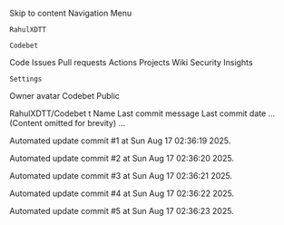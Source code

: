 Skip to content
Navigation Menu

    RahulXDTT

    Codebet

Code
Issues
Pull requests
Actions
Projects
Wiki
Security
Insights

    Settings

Owner avatar
Codebet
Public

RahulXDTT/Codebet
t
Name	Last commit message
	Last commit date
... (Content omitted for brevity) ...


Automated update commit #1 at Sun Aug 17 02:36:19 2025.

Automated update commit #2 at Sun Aug 17 02:36:20 2025.

Automated update commit #3 at Sun Aug 17 02:36:21 2025.

Automated update commit #4 at Sun Aug 17 02:36:22 2025.

Automated update commit #5 at Sun Aug 17 02:36:23 2025.